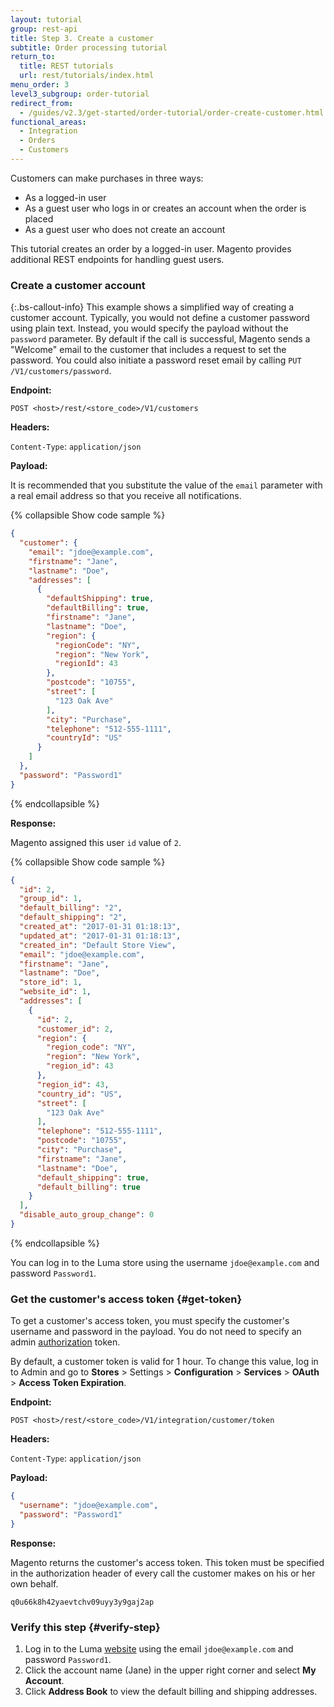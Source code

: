 ```yaml
---
layout: tutorial
group: rest-api
title: Step 3. Create a customer
subtitle: Order processing tutorial
return_to:
  title: REST tutorials
  url: rest/tutorials/index.html
menu_order: 3
level3_subgroup: order-tutorial
redirect_from:
  - /guides/v2.3/get-started/order-tutorial/order-create-customer.html
functional_areas:
  - Integration
  - Orders
  - Customers
---
```


Customers can make purchases in three ways:

*  As a logged-in user
*  As a guest user who logs in or creates an account when the order is placed
*  As a guest user who does not create an account

This tutorial creates an order by a logged-in user. Magento provides additional REST endpoints for handling guest users.

### Create a customer account

{:.bs-callout-info}
This example shows a simplified way of creating a customer account. Typically, you would not define a customer password using plain text. Instead, you would specify the payload without the `password` parameter. By default if the call is successful, Magento sends a "Welcome" email to the customer that includes a request to set the password. You could also initiate a password reset email by calling `PUT /V1/customers/password`.

**Endpoint:**

`POST <host>/rest/<store_code>/V1/customers`

**Headers:**

`Content-Type`: `application/json`

**Payload:**

It is recommended that you substitute the value of the `email` parameter with a real email address so that you receive all notifications.

{% collapsible Show code sample %}

```json
{
  "customer": {
    "email": "jdoe@example.com",
    "firstname": "Jane",
    "lastname": "Doe",
    "addresses": [
      {
        "defaultShipping": true,
        "defaultBilling": true,
        "firstname": "Jane",
        "lastname": "Doe",
        "region": {
          "regionCode": "NY",
          "region": "New York",
          "regionId": 43
        },
        "postcode": "10755",
        "street": [
          "123 Oak Ave"
        ],
        "city": "Purchase",
        "telephone": "512-555-1111",
        "countryId": "US"
      }
    ]
  },
  "password": "Password1"
}
```

{% endcollapsible %}

**Response:**

Magento assigned this user `id` value of `2`.

{% collapsible Show code sample %}

```json
{
  "id": 2,
  "group_id": 1,
  "default_billing": "2",
  "default_shipping": "2",
  "created_at": "2017-01-31 01:18:13",
  "updated_at": "2017-01-31 01:18:13",
  "created_in": "Default Store View",
  "email": "jdoe@example.com",
  "firstname": "Jane",
  "lastname": "Doe",
  "store_id": 1,
  "website_id": 1,
  "addresses": [
    {
      "id": 2,
      "customer_id": 2,
      "region": {
        "region_code": "NY",
        "region": "New York",
        "region_id": 43
      },
      "region_id": 43,
      "country_id": "US",
      "street": [
        "123 Oak Ave"
      ],
      "telephone": "512-555-1111",
      "postcode": "10755",
      "city": "Purchase",
      "firstname": "Jane",
      "lastname": "Doe",
      "default_shipping": true,
      "default_billing": true
    }
  ],
  "disable_auto_group_change": 0
}
```

{% endcollapsible %}

You can log in to the Luma store using the username `jdoe@example.com` and password `Password1`.

### Get the customer's access token {#get-token}

To get a customer's access token, you must specify the customer's username and password in the payload. You do not need to specify an admin [authorization](https://glossary.magento.com/authorization) token.

By default, a customer token is valid for 1 hour. To change this value, log in to Admin and go to **Stores** > Settings > **Configuration** > **Services** > **OAuth** > **Access Token Expiration**.

**Endpoint:**

`POST <host>/rest/<store_code>/V1/integration/customer/token`

**Headers:**

`Content-Type`: `application/json`

**Payload:**

```json
{
  "username": "jdoe@example.com",
  "password": "Password1"
}
```

**Response:**

Magento returns the customer's access token. This token must be specified in the authorization header of every call the customer makes on his or her own behalf.

`q0u66k8h42yaevtchv09uyy3y9gaj2ap`

### Verify this step {#verify-step}

1. Log in to the Luma [website](https://glossary.magento.com/website) using the email `jdoe@example.com` and password `Password1`.
1. Click the account name (Jane) in the upper right corner and select **My Account**.
1. Click **Address Book** to view the default billing and shipping addresses.
